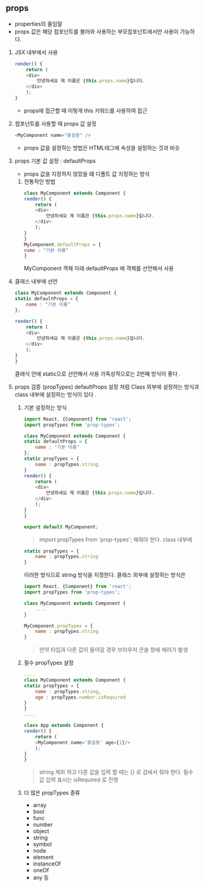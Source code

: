 ## props
  - properties의 줄임말 
  - props 값은 해당 컴포넌트를 불러와 사용하는 부모컴포넌트에서만 사용이 가능하다. 

1. JSX 내부에서 사용 
    ```js
    render() {
        return (
        <div>
            안녕하세요 제 이름은 {this.props.name}입니다.
        </div>
        );
    }
    ```
    - props에 접근할 때 이렇게 this 키워드를 사용하여 접근 

2. 컴포넌트를 사용할 때 props 값 설정
    ```js
    <MyComponent name="홍길동" />
    ```
    - props 값을 설정하는 방법은 HTML태그에 속성을 설정하는 것과 비슷

3. props 기본 값 설정 : defaultProps 

    - props 값을 지정하지 않았을 떄 디폴트 값 지정하는 방식
    1. 전통적인 방법 
        ```js
        class MyComponent extends Component {
        render() {
            return (
            <div>
                안녕하세요 제 이름은 {this.props.name}입니다.
            </div>
            );
        }
        }
        MyComponent.defaultProps = {
        name : "기본 이름" 
        }
        ```
        MyComponent 객체 아래 defaultProps 에 객체를 선언해서 사용 

  2. 클래스 내부에 선언 
        ```js
        class MyComponent extends Component {
        static defaultProps = {
            name : "기본 이름"
        };

        render() {
            return (
            <div>
                안녕하세요 제 이름은 {this.props.name}입니다.
            </div>
            );
        }
        }   
        ```
        클래식 안에 static으로 선언해서 사용 
        가독성적으로는 2번째 방식이 좋다 .
4. props 검증 (propTypes)
    defaultProps 설정 처럼 Class 외부에 설정하는 방식과 
    class 내부에 설정하는 방식이 있다 .

    1. 기본 설정하는  방식
        ```js
        import React, {Component} from 'react';
        import propTypes from 'prop-types';

        class MyComponent extends Component {
        static defaultProps = {
            name : "기본 이름"
        };
        static propTypes = {
            name : propTypes.string
        }
        render() {
            return (
            <div>
                안녕하세요 제 이름은 {this.props.name}입니다.
            </div>
            );
        }
        }

        export default MyComponent;
        ```
        > import propTypes from 'prop-types'; 해줘야 한다. 
        > class 내부에 
        ```js
        static propTypes = {
            name : propTypes.string
        }
        ```
        이러한 방식으로 string 방식을 지정한다. 
        클래스 외부에 설정하는 방식은
        ```js
        import React, {Component} from 'react';
        import propTypes from 'prop-types';

        class MyComponent extends Component {
            ....
        }

        MyComponent.propTypes = {
            name : propTypes.string
        }
        ```

        > 만약 타입과 다른 값이 들어갈 경우 브라우저 콘솔 창에 에러가 발생

    2. 필수 propTypes 설정
        ```js
        ....
        class MyComponent extends Component {
        static propTypes = {
            name : propTypes.string,
            age : propTypes.number.isRequired
        }
        }
        ....
        ```  
        ```js
        class App extends Component {
        render() {
            return (
            <MyComponent name='홍길동' age={1}/>
            );
        }
        }
        ```
        > string 제외 하고 다른 값을 입력 할 때는 {} 로 감싸서 줘야 한다. 
        > 필수 값 입력 표시는 isRequired 로 진행  
    3. 더 많은 propTypes 종류 
        - array
        - bool
        - func 
        - number 
        - object
        - string 
        - symbol
        - node
        - element 
        - instanceOf
        - oneOf 
        - any 등 
        